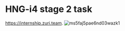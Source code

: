 # HNG-i4 stage 2 task
https://internship.zuri.team.
![ms5faj5pae6nd03wazk1](https://user-images.githubusercontent.com/67695965/130171727-88d7bab6-dd36-4e0b-ad89-ba84639cdc34.png)
